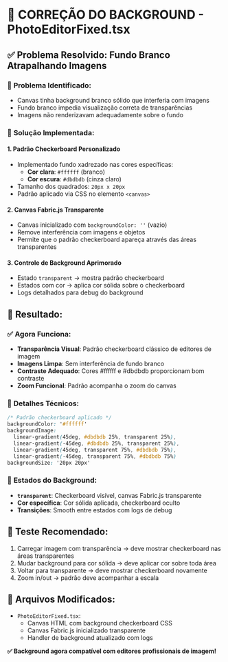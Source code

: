 # 🎨 CORREÇÃO DO BACKGROUND - PhotoEditorFixed.tsx

## ✅ Problema Resolvido: Fundo Branco Atrapalhando Imagens

### 🐛 **Problema Identificado:**

- Canvas tinha background branco sólido que interferia com imagens
- Fundo branco impedia visualização correta de transparências
- Imagens não renderizavam adequadamente sobre o fundo

### 🔧 **Solução Implementada:**

#### 1. **Padrão Checkerboard Personalizado**

- Implementado fundo xadrezado nas cores específicas:
  - **Cor clara**: `#ffffff` (branco)
  - **Cor escura**: `#dbdbdb` (cinza claro)
- Tamanho dos quadrados: `20px x 20px`
- Padrão aplicado via CSS no elemento `<canvas>`

#### 2. **Canvas Fabric.js Transparente**

- Canvas inicializado com `backgroundColor: ''` (vazio)
- Remove interferência com imagens e objetos
- Permite que o padrão checkerboard apareça através das áreas transparentes

#### 3. **Controle de Background Aprimorado**

- Estado `transparent` → mostra padrão checkerboard
- Estados com cor → aplica cor sólida sobre o checkerboard
- Logs detalhados para debug do background

## 🎯 **Resultado:**

### ✅ **Agora Funciona:**

- **Transparência Visual**: Padrão checkerboard clássico de editores de imagem
- **Imagens Limpa**: Sem interferência de fundo branco
- **Contraste Adequado**: Cores #ffffff e #dbdbdb proporcionam bom contraste
- **Zoom Funcional**: Padrão acompanha o zoom do canvas

### 🎨 **Detalhes Técnicos:**

```css
/* Padrão checkerboard aplicado */
backgroundColor: '#ffffff'
backgroundImage:
  linear-gradient(45deg, #dbdbdb 25%, transparent 25%),
  linear-gradient(-45deg, #dbdbdb 25%, transparent 25%),
  linear-gradient(45deg, transparent 75%, #dbdbdb 75%),
  linear-gradient(-45deg, transparent 75%, #dbdbdb 75%)
backgroundSize: '20px 20px'
```

### 🔄 **Estados do Background:**

- **`transparent`**: Checkerboard visível, canvas Fabric.js transparente
- **Cor específica**: Cor sólida aplicada, checkerboard oculto
- **Transições**: Smooth entre estados com logs de debug

## 🧪 **Teste Recomendado:**

1. Carregar imagem com transparência → deve mostrar checkerboard nas áreas transparentes
2. Mudar background para cor sólida → deve aplicar cor sobre toda área
3. Voltar para transparente → deve mostrar checkerboard novamente
4. Zoom in/out → padrão deve acompanhar a escala

## 📄 **Arquivos Modificados:**

- `PhotoEditorFixed.tsx`:
  - Canvas HTML com background checkerboard CSS
  - Canvas Fabric.js inicializado transparente
  - Handler de background atualizado com logs

**✅ Background agora compatível com editores profissionais de imagem!**
